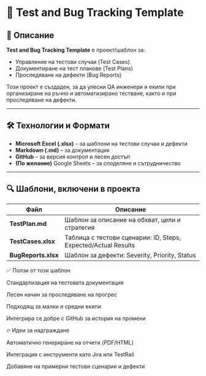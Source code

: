 # 📝 Test and Bug Tracking Template

## 📖 Описание

**Test and Bug Tracking Template** е проект/шаблон за:

- Управление на тестови случаи (Test Cases)
- Документиране на тест планове (Test Plans)
- Проследяване на дефекти (Bug Reports)

Този проект е създаден, за да улесни QA инженери и екипи при организиране на ръчно и автоматизирано тестване, както и при проследяване на дефекти.

---

## 🛠️ Технологии и Формати

- **Microsoft Excel (.xlsx)** – за шаблони на тестови случаи и дефекти
- **Markdown (.md)** – за документация
- **GitHub** – за версия контрол и лесен достъп
- **(По желание)** Google Sheets – за споделяне и сътрудничество

---

## 🔍 Шаблони, включени в проекта

| Файл                    | Описание
|-------------------------|------------------------------------------------------|
| **TestPlan.md**         | Шаблон за описание на обхват, цели и стратегия       |
| **TestCases.xlsx**      | Таблица с тестови сценарии: ID, Steps, Expected/Actual Results |
| **BugReports.xlsx**     | Шаблон за дефекти: Severity, Priority, Status        |

✅ Ползи от този шаблон

Стандартизация на тестовата документация

Лесен начин за проследяване на прогрес

Подходящ за малки и средни екипи

Интегрира се добре с GitHub за история на промени


🔥 Идеи за надграждане

Автоматично генериране на отчети (PDF/HTML)

Интеграция с инструменти като Jira или TestRail

Добавяне на примерни тестови сценарии и дефекти

